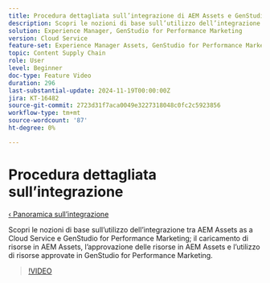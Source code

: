 ```yaml
---
title: Procedura dettagliata sull’integrazione di AEM Assets e GenStudio for Performance Marketing
description: Scopri le nozioni di base sull’utilizzo dell’integrazione AEM Assets e GenStudio for Performance Marketing; caricamento di risorse in AEM Assets, approvazione delle risorse in AEM Assets e utilizzo di risorse approvate in GenStudio for Performance Marketing.
solution: Experience Manager, GenStudio for Performance Marketing
version: Cloud Service
feature-set: Experience Manager Assets, GenStudio for Performance Marketing
topic: Content Supply Chain
role: User
level: Beginner
doc-type: Feature Video
duration: 296
last-substantial-update: 2024-11-19T00:00:00Z
jira: KT-16482
source-git-commit: 2723d31f7aca0049e3227318048c0fc2c5923856
workflow-type: tm+mt
source-wordcount: '87'
ht-degree: 0%

---
```



# Procedura dettagliata sull’integrazione

[‹ Panoramica sull’integrazione](./overview.md)

Scopri le nozioni di base sull’utilizzo dell’integrazione tra AEM Assets as a Cloud Service e GenStudio for Performance Marketing; il caricamento di risorse in AEM Assets, l’approvazione delle risorse in AEM Assets e l’utilizzo di risorse approvate in GenStudio for Performance Marketing.

>[!VIDEO](https://video.tv.adobe.com/v/3439264/?learn=on)

